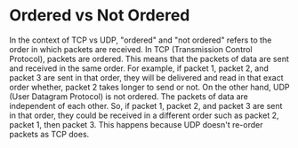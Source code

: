 # Ordered vs Not Ordered

In the context of TCP vs UDP, "ordered" and "not ordered" refers to the order in which packets are received. In TCP (Transmission Control Protocol), packets are ordered. This means that the packets of data are sent and received in the same order. For example, if packet 1, packet 2, and packet 3 are sent in that order, they will be delivered and read in that exact order whether, packet 2 takes longer to send or not. On the other hand, UDP (User Datagram Protocol) is not ordered. The packets of data are independent of each other. So, if packet 1, packet 2, and packet 3 are sent in that order, they could be received in a different order such as packet 2, packet 1, then packet 3. This happens because UDP doesn't re-order packets as TCP does.
